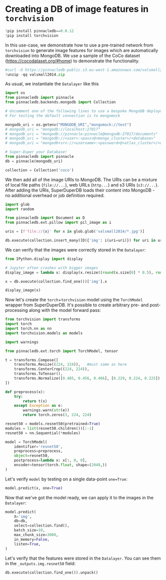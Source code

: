 # Creating a DB of image features in `torchvision`


```python
!pip install pinnacledb==0.0.12
!pip install torchvision
```

In this use-case, we demonstrate how to use a pre-trained network from `torchvision` to generate
image features for images which are automatically downloaded into MongoDB. We use a sample 
of the CoCo dataset (https://cocodataset.org/#home) to demonstrate the functionality.


```python
#curl -O https://pinnacledb-public.s3.eu-west-1.amazonaws.com/valsmall2014.zip
!unzip -qq valsmall2014.zip
```

As usual, we instantiate the `Datalayer` like this


```python
import os
from pinnacledb import pinnacle
from pinnacledb.backends.mongodb import Collection

# Uncomment one of the following lines to use a bespoke MongoDB deployment
# For testing the default connection is to mongomock

mongodb_uri = os.getenv("MONGODB_URI","mongomock://test")
# mongodb_uri = "mongodb://localhost:27017"
# mongodb_uri = "mongodb://pinnacle:pinnacle@mongodb:27017/documents"
# mongodb_uri = "mongodb://<user>:<pass>@<mongo_cluster>/<database>"
# mongodb_uri = "mongodb+srv://<username>:<password>@<atlas_cluster>/<database>"

# Super-Duper your Database!
from pinnacledb import pinnacle
db = pinnacle(mongodb_uri)

collection = Collection('coco')
```

We then add all of the image URIs to MongoDB. The URIs can be a mixture of local file paths (`file://...`), web URLs (`http...`) and
s3 URIs (`s3://...`). After adding the URIs, SuperDuperDB loads their content into MongoDB - no additional
overhead or job definition required.


```python
import glob
import random

from pinnacledb import Document as D
from pinnacledb.ext.pillow import pil_image as i

uris = [f'file://{x}' for x in glob.glob('valsmall2014/*.jpg')]

db.execute(collection.insert_many([D({'img': i(uri=uri)}) for uri in uris], encoders=(i,)))
```

We can verify that the images were correctly stored in the `Datalayer`:


```python
from IPython.display import display

# Jupyter often crashes with bigger images
display_image = lambda x: display(x.resize((round(x.size[0] * 0.5), round(x.size[1] * 0.5))))

x = db.execute(collection.find_one())['img'].x

display_image(x)
```

Now let's create the `torch`+`torchvision` model using the `TorchModel` wrapper from SuperDuperDB.
It's possible to create arbitrary pre- and post-processing along with the model forward pass:


```python
from torchvision import transforms
import torch
import torch.nn as nn
import torchvision.models as models

import warnings

from pinnacledb.ext.torch import TorchModel, tensor

t = transforms.Compose([
    transforms.Resize((224, 224)),   #must same as here
    transforms.CenterCrop((224, 224)),
    transforms.ToTensor(),
    transforms.Normalize([0.485, 0.456, 0.406], [0.229, 0.224, 0.225])
])

def preprocess(x):
    try:
        return t(x)
    except Exception as e:
        warnings.warn(str(e))
        return torch.zeros(3, 224, 224)

resnet50 = models.resnet50(pretrained=True)
modules = list(resnet50.children())[:-1]
resnet50 = nn.Sequential(*modules)

model = TorchModel(
    identifier='resnet50',
    preprocess=preprocess,
    object=resnet50,
    postprocess=lambda x: x[:, 0, 0],
    encoder=tensor(torch.float, shape=(2048,))
)
```

Let's verify `model` by testing on a single data-point `one=True`:


```python
model.predict(x, one=True)
```

Now that we've got the model ready, we can apply it to the images in the `Datalayer`:


```python
model.predict(
    X='img',
    db=db,
    select=collection.find(),
    batch_size=10,
    max_chunk_size=3000,
    in_memory=False,
    listen=True,
)
```

Let's verify that the features were stored in the `Datalayer`. You can see them in the
`_outputs.img.resnet50` field: 


```python
db.execute(collection.find_one()).unpack()
```
